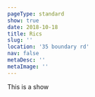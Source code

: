 ```yaml
---
pageType: standard
show: true
date: 2018-10-18
title: Rics
slug: ''
location: '35 boundary rd'
nav: false
metaDesc: ''
metaImage: ''
---
```

This is a show